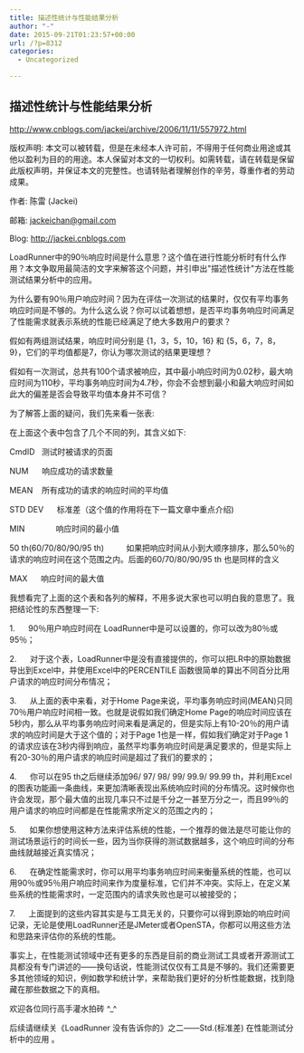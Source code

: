 ```yaml
---
title: 描述性统计与性能结果分析
author: "-"
date: 2015-09-21T01:23:57+00:00
url: /?p=8312
categories:
  - Uncategorized

---
```

## 描述性统计与性能结果分析
http://www.cnblogs.com/jackei/archive/2006/11/11/557972.html

版权声明: 本文可以被转载，但是在未经本人许可前，不得用于任何商业用途或其他以盈利为目的的用途。本人保留对本文的一切权利。如需转载，请在转载是保留此版权声明，并保证本文的完整性。也请转贴者理解创作的辛劳，尊重作者的劳动成果。

作者: 陈雷 (Jackei)

邮箱: jackeichan@gmail.com

Blog: http://jackei.cnblogs.com

LoadRunner中的90％响应时间是什么意思？这个值在进行性能分析时有什么作用？本文争取用最简洁的文字来解答这个问题，并引申出"描述性统计"方法在性能测试结果分析中的应用。


为什么要有90％用户响应时间？因为在评估一次测试的结果时，仅仅有平均事务响应时间是不够的。为什么这么说？你可以试着想想，是否平均事务响应时间满足了性能需求就表示系统的性能已经满足了绝大多数用户的要求？

假如有两组测试结果，响应时间分别是 {1，3，5，10，16} 和 {5，6，7，8，9}，它们的平均值都是7，你认为哪次测试的结果更理想？

假如有一次测试，总共有100个请求被响应，其中最小响应时间为0.02秒，最大响应时间为110秒，平均事务响应时间为4.7秒，你会不会想到最小和最大响应时间如此大的偏差是否会导致平均值本身并不可信？

为了解答上面的疑问，我们先来看一张表: 


在上面这个表中包含了几个不同的列，其含义如下: 

CmdID   测试时被请求的页面

NUM      响应成功的请求数量

MEAN    所有成功的请求的响应时间的平均值

STD DEV      标准差（这个值的作用将在下一篇文章中重点介绍) 

MIN              响应时间的最小值

50 th(60/70/80/90/95 th)          如果把响应时间从小到大顺序排序，那么50％的请求的响应时间在这个范围之内。后面的60/70/80/90/95 th 也是同样的含义

MAX      响应时间的最大值

我想看完了上面的这个表和各列的解释，不用多说大家也可以明白我的意思了。我把结论性的东西整理一下: 

1.      90％用户响应时间在 LoadRunner中是可以设置的，你可以改为80％或95％；

2.      对于这个表，LoadRunner中是没有直接提供的，你可以把LR中的原始数据导出到Excel中，并使用Excel中的PERCENTILE 函数很简单的算出不同百分比用户请求的响应时间分布情况；

3.      从上面的表中来看，对于Home Page来说，平均事务响应时间(MEAN)只同70％用户响应时间相一致。也就是说假如我们确定Home Page的响应时间应该在5秒内，那么从平均事务响应时间来看是满足的，但是实际上有10-20％的用户请求的响应时间是大于这个值的；对于Page 1也是一样，假如我们确定对于Page 1 的请求应该在3秒内得到响应，虽然平均事务响应时间是满足要求的，但是实际上有20-30％的用户请求的响应时间是超过了我们的要求的；

4.      你可以在95 th之后继续添加96/ 97/ 98/ 99/ 99.9/ 99.99 th，并利用Excel的图表功能画一条曲线，来更加清晰表现出系统响应时间的分布情况。这时候你也许会发现，那个最大值的出现几率只不过是千分之一甚至万分之一，而且99％的用户请求的响应时间都是在性能需求所定义的范围之内的；

5.      如果你想使用这种方法来评估系统的性能，一个推荐的做法是尽可能让你的测试场景运行的时间长一些，因为当你获得的测试数据越多，这个响应时间的分布曲线就越接近真实情况；

6.      在确定性能需求时，你可以用平均事务响应时间来衡量系统的性能，也可以用90％或95％用户响应时间来作为度量标准，它们并不冲突。实际上，在定义某些系统的性能需求时，一定范围内的请求失败也是可以被接受的；

7.      上面提到的这些内容其实是与工具无关的，只要你可以得到原始的响应时间记录，无论是使用LoadRunner还是JMeter或者OpenSTA，你都可以用这些方法和思路来评估你的系统的性能。


事实上，在性能测试领域中还有更多的东西是目前的商业测试工具或者开源测试工具都没有专门讲述的——换句话说，性能测试仅仅有工具是不够的。我们还需要更多其他领域的知识，例如数学和统计学，来帮助我们更好的分析性能数据，找到隐藏在那些数据之下的真相。
  
欢迎各位同行高手灌水拍砖 ^_^


后续请继续关《LoadRunner 没有告诉你的》之二——Std.(标准差) 在性能测试分析中的应用 。
